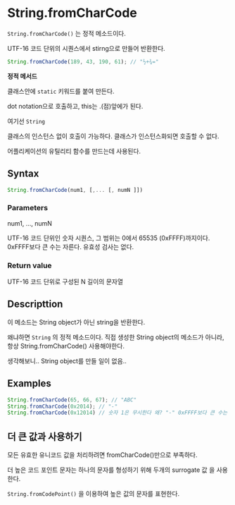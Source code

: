# String.fromCharCode

`String.fromCharCode()` 는 정적 메소드이다.

UTF-16 코드 단위의 시퀀스에서 stirng으로 만들어 반환한다.

```js
String.fromCharCode(189, 43, 190, 61); // "½+¾="
```

**정적 메서드**

클래스안에 `static` 키워드를 붙여 만든다.

dot notation으로 호출하고, this는 .(점)앞에가 된다.

여기선 `String`

클래스의 인스턴스 없이 호출이 가능하다. 클래스가 인스턴스화되면 호출할 수 없다.

어플리케이션의 유틸리티 함수를 만드는데 사용된다.

## Syntax

```js
String.fromCharCode(num1, [,... [, numN ]])
```

### Parameters

num1, ..., numN

UTF-16 코드 단위인 숫자 시퀀스, 그 범위는 0에서 65535 (0xFFFF)까지이다. 0xFFFF보다 큰 수는 자른다. 유효성 검사는 없다.

### Return value

UTF-16 코드 단위로 구성된 N 길이의 문자열

## Descripttion

이 메소드는 String object가 아닌 string을 반환한다.

왜냐하면 `String` 의 정적 메소드이다. 직접 생성한 String object의 메소드가 아니라, 항상 String.fromCharCode() 사용해야한다.

생각해보니.. String object를 만들 일이 없음.. 

## Examples

```js
String.fromCharCode(65, 66, 67); // "ABC"
String.fromCharCode(0x2014); // "-"
String.fromCharCode(0x12014) // 숫자 1은 무시한다 왜? "-" 0xFFFF보다 큰 수는 자른다. 
```

## 더 큰 값과 사용하기

모든 유효한 유니코드 값을 처리하려면 fromCharCode()만으로 부족하다.

더 높은 코드 포인트 문자는 하나의 문자를 형성하기 위해 두개의 surrogate 값 을 사용한다.

`String.fromCodePoint()` 을 이용하여 높은 값의 문자를 표현한다.

